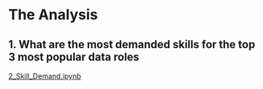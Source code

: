 # The Analysis

## 1. What are the most demanded skills for the top 3 most popular data roles

[2_Skill_Demand.ipynb](03_Projects\02_Skill_Demand.ipynb)